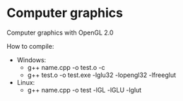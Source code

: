 # Computer graphics
Computer graphics with OpenGL 2.0

How to compile:
* Windows:
  * g++ name.cpp -o test.o -c
  * g++ test.o -o test.exe -lglu32 -lopengl32 -lfreeglut
* Linux:
  * g++ name.cpp -o test -lGL -lGLU -lglut
